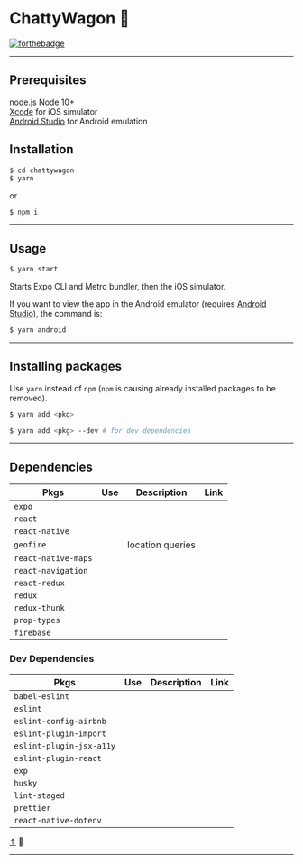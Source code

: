 # <a name="0"></a>ChattyWagon 🚕

[![forthebadge](https://forthebadge.com/images/badges/built-with-love.svg)](https://forthebadge.com)
***

## Prerequisites
[node.js](http://nodejs.org/) Node 10+  
[Xcode](https://developer.apple.com/xcode/downloads/) for iOS simulator  
[Android Studio](https://developer.android.com/studio/) for Android emulation

## Installation

```bash
$ cd chattywagon
$ yarn
```
or
```
$ npm i
```
***
## Usage

```bash
$ yarn start
```

Starts Expo CLI and Metro bundler, then the iOS simulator.

If you want to view the app in the Android emulator (requires [Android Studio](https://developer.android.com/studio/)), the command is:

```bash
$ yarn android
```

***

## Installing packages

Use `yarn` instead of `npm` (`npm` is causing already installed packages to be removed).

```bash
$ yarn add <pkg>

$ yarn add <pkg> --dev # for dev dependencies
```
***

## Dependencies

|Pkgs|Use|Description|Link|
|----|---|-----------|----|
|`expo`|||
|`react`|||
|`react-native`|||
|`geofire`||location queries|
|`react-native-maps`|||
|`react-navigation`|||
|`react-redux`|||
|`redux`|||
|`redux-thunk`|||
|`prop-types`|||
|`firebase`|||

### Dev Dependencies

|Pkgs|Use|Description|Link|
|----|---|-----------|----|
|`babel-eslint`|||
|`eslint`|||
|`eslint-config-airbnb`|||
|`eslint-plugin-import`|||
|`eslint-plugin-jsx-a11y`|||
|`eslint-plugin-react`|||
|`exp`|||
|`husky`|||
|`lint-staged`|||
|`prettier`|||
|`react-native-dotenv`|||

[↑](#0) 👋
***
